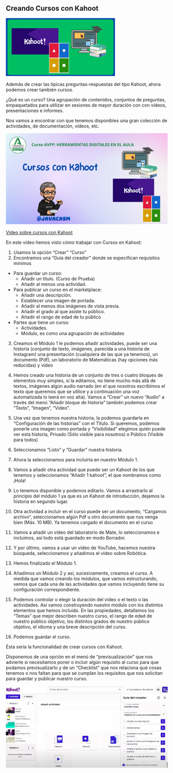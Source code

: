 ## Creando Cursos con Kahoot

![](./images/icono-kahoot_cursos.png)

Además de crear las típicas preguntas-respuestas del tipo Kahoot, ahora podemos crear también cursos.

¿Qué es un curso? Una agrupación de contenidos, conjuntos de preguntas, empaquetados para utilizar en sesiones de mayor duración con con vídeos, presentaciones e informes.

Nos vamos a encontrar con que tenemos disponibles una gran colección de actividades, de documentación, vídeos, etc.

[![](./images/portadaN-4.3.cursos-kahoot.png)](https://youtu.be/AfDUG0r8WmM)

[Vídeo sobre cursos con Kahoot](https://drive.google.com/file/d/1Q-2I5iTZnguiTYp3oOyuYUbFshm1wq1v/view?usp=drive_link)

En este vídeo hemos visto cómo trabajar con Cursos en Kahoot:

1. Usamos la opción “Crear” “Curso” 
2. Encontramos una “Guía del creador” donde se especifican requisitos mínimos

* Para guardar un curso:
    - Añadir un título. (Curso de Prueba)
    - Añadir al menos una actividad.
* Para publicar un curso en el marketplace:
    - Añadir una descripción.
    - Establecer una imagen de portada.
    - Añadir al menos dos imágenes de vista previa.
    - Añadir el grado al que asiste tu público.
    - Añadir el rango de edad de tu público
* Partes que tiene un curso:
    - Actividades.
    - Módulo, es como una agrupación de actividades
3. Creamos el Módulo 1 le podemos añadir actividades, puede ser una historia (conjunto de texto, imágenes, parecida a una historia de Instagram)  una presentación (cualquiera de las que ya tenemos), un documento (Pdf), un laboratorio de Matemáticas (hay opciones más reducidas) y vídeo

4. Hemos creado una historia de un conjunto de tres o cuatro bloques de elementos muy simples, si la editamos, no tiene mucho más allá de textos, imágenes algún audio narrado (en el que nosotros escribimos el texto que queremos que se utilice y a continuación una voz automatizada lo leerá en voz alta). Vamos a “Crear” un nuevo “Audio” a través del menú “Añadir bloque de historia” también podemos crear “Texto”, “Imagen”, “Vídeo”.
5. Una vez que tenemos nuestra historia, la podemos guardarla en “Configuración de las historias” con el Título. Si queremos, podemos ponerle una imagen como portada y “Visibilidad” elegimos quién puede ver esta historia, Privado (Sólo visible para nosotros) o Público (Visible para todos)
6. Seleccionamos “Listo” y “Guardar” nuestra historia.
7. Ahora la  seleccionamos para incluirla en nuestro Módulo 1.
8. Vamos a añadir otra actividad que puede ser un Kahoot de los que tenemos y seleccionamos “Añadir 1 kahoot”, el que nombramos como ¡Hola!
9. Lo tenemos disponible y podemos editarlo. Vamos a arrastrarlo al principio del módulo 1 ya que es un Kahoot de introducción, dejamos la historia en segundo lugar.
10. Otra actividad a incluir en el curso puede ser un documento, “Cargamos archivo”, seleccionamos algún Pdf u otro documento que nos venga bien (Máx. 10 MB). Ya tenemos cargado el documento en el curso
11. Vamos a añadir un vídeo del laboratorio de Mate, lo seleccionamos e incluimos, así todo está guardado en modo Borrador.
12. Y por último, vamos a usar un vídeo de YouTube, hacemos nuestra búsqueda, seleccionamos y añadimos el vídeo sobre Robótica.
13. Hemos finalizado el Módulo 1.
14. Añadimos un Módulo 2 y así, sucesivamente, creamos el curso. A medida que vamos creando los módulos, que vamos estructurando, vemos que cada una de las actividades que vamos incluyendo tiene su configuración correspondiente.
15. Podemos controlar o elegir la duración del vídeo o el texto o las actividades. Así vamos construyendo nuestro módulo con los distintos elementos que hemos incluido.
En las propiedades, detallamos los “Temas” que mejor describen nuestro curso, el rango de edad de nuestro público objetivo, los distintos grados de nuestro público objetivo, el idioma y una breve descripción del curso.
16. Podemos guardar el curso. 

Ésta sería la funcionalidad de crear cursos con Kahoot.

Disponemos de una opción en el menú de “previsualización” que nos advierte si necesitamos poner o incluir algún requisito al curso para que podamos previsualizarlo y de un  “Checklist” que nos relaciona qué cosas tenemos o nos faltan para que se cumplan los requisitos que nos solicitan para guardar y publicar nuestro curso.

![](./images/Cursos-Kahoot.jpeg)
